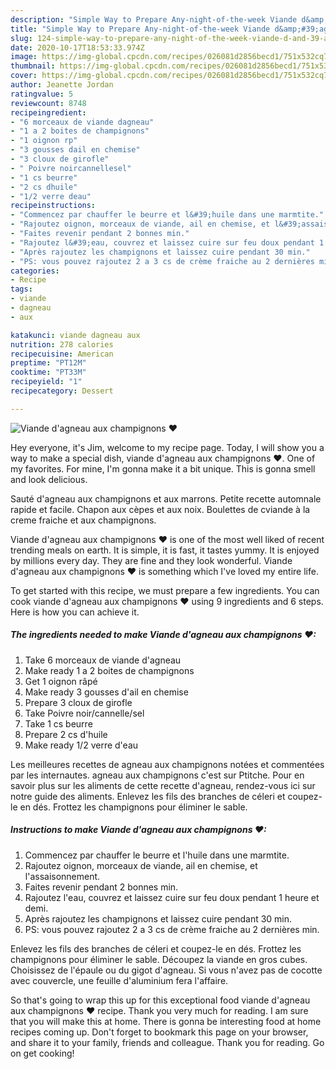 ```yaml
---
description: "Simple Way to Prepare Any-night-of-the-week Viande d&amp;#39;agneau aux champignons ❤"
title: "Simple Way to Prepare Any-night-of-the-week Viande d&amp;#39;agneau aux champignons ❤"
slug: 124-simple-way-to-prepare-any-night-of-the-week-viande-d-and-39-agneau-aux-champignons
date: 2020-10-17T18:53:33.974Z
image: https://img-global.cpcdn.com/recipes/026081d2856becd1/751x532cq70/viande-dagneau-aux-champignons-❤-photo-principale-de-la-recette.jpg
thumbnail: https://img-global.cpcdn.com/recipes/026081d2856becd1/751x532cq70/viande-dagneau-aux-champignons-❤-photo-principale-de-la-recette.jpg
cover: https://img-global.cpcdn.com/recipes/026081d2856becd1/751x532cq70/viande-dagneau-aux-champignons-❤-photo-principale-de-la-recette.jpg
author: Jeanette Jordan
ratingvalue: 5
reviewcount: 8748
recipeingredient:
- "6 morceaux de viande dagneau"
- "1 a 2 boites de champignons"
- "1 oignon rp"
- "3 gousses dail en chemise"
- "3 cloux de girofle"
- " Poivre noircannellesel"
- "1 cs beurre"
- "2 cs dhuile"
- "1/2 verre deau"
recipeinstructions:
- "Commencez par chauffer le beurre et l&#39;huile dans une marmtite."
- "Rajoutez oignon, morceaux de viande, ail en chemise, et l&#39;assaisonnement."
- "Faites revenir pendant 2 bonnes min."
- "Rajoutez l&#39;eau, couvrez et laissez cuire sur feu doux pendant 1 heure et demi."
- "Après rajoutez les champignons et laissez cuire pendant 30 min."
- "PS: vous pouvez rajoutez 2 a 3 cs de crème fraiche au 2 dernières min."
categories:
- Recipe
tags:
- viande
- dagneau
- aux

katakunci: viande dagneau aux 
nutrition: 278 calories
recipecuisine: American
preptime: "PT12M"
cooktime: "PT33M"
recipeyield: "1"
recipecategory: Dessert

---
```



![Viande d&#39;agneau aux champignons ❤](https://img-global.cpcdn.com/recipes/026081d2856becd1/751x532cq70/viande-dagneau-aux-champignons-❤-photo-principale-de-la-recette.jpg)

Hey everyone, it's Jim, welcome to my recipe page. Today, I will show you a way to make a special dish, viande d&#39;agneau aux champignons ❤. One of my favorites. For mine, I'm gonna make it a bit unique. This is gonna smell and look delicious.

Sauté d&#39;agneau aux champignons et aux marrons. Petite recette automnale rapide et facile. Chapon aux cèpes et aux noix. Boulettes de cviande à la creme fraiche et aux champignons.

Viande d&#39;agneau aux champignons ❤ is one of the most well liked of recent trending meals on earth. It is simple, it is fast, it tastes yummy. It is enjoyed by millions every day. They are fine and they look wonderful. Viande d&#39;agneau aux champignons ❤ is something which I've loved my entire life.


To get started with this recipe, we must prepare a few ingredients. You can cook viande d&#39;agneau aux champignons ❤ using 9 ingredients and 6 steps. Here is how you can achieve it.

<!--inarticleads1-->

##### The ingredients needed to make Viande d&#39;agneau aux champignons ❤:

1. Take 6 morceaux de viande d&#39;agneau
1. Make ready 1 a 2 boites de champignons
1. Get 1 oignon râpé
1. Make ready 3 gousses d&#39;ail en chemise
1. Prepare 3 cloux de girofle
1. Take  Poivre noir/cannelle/sel
1. Take 1 cs beurre
1. Prepare 2 cs d&#39;huile
1. Make ready 1/2 verre d&#39;eau


Les meilleures recettes de agneau aux champignons notées et commentées par les internautes. agneau aux champignons c&#39;est sur Ptitche. Pour en savoir plus sur les aliments de cette recette d&#39;agneau, rendez-vous ici sur notre guide des aliments. Enlevez les fils des branches de céleri et coupez-le en dés. Frottez les champignons pour éliminer le sable. 

<!--inarticleads2-->

##### Instructions to make Viande d&#39;agneau aux champignons ❤:

1. Commencez par chauffer le beurre et l&#39;huile dans une marmtite.
1. Rajoutez oignon, morceaux de viande, ail en chemise, et l&#39;assaisonnement.
1. Faites revenir pendant 2 bonnes min.
1. Rajoutez l&#39;eau, couvrez et laissez cuire sur feu doux pendant 1 heure et demi.
1. Après rajoutez les champignons et laissez cuire pendant 30 min.
1. PS: vous pouvez rajoutez 2 a 3 cs de crème fraiche au 2 dernières min.


Enlevez les fils des branches de céleri et coupez-le en dés. Frottez les champignons pour éliminer le sable. Découpez la viande en gros cubes. Choisissez de l&#39;épaule ou du gigot d&#39;agneau. Si vous n&#39;avez pas de cocotte avec couvercle, une feuille d&#39;aluminium fera l&#39;affaire. 

So that's going to wrap this up for this exceptional food viande d&#39;agneau aux champignons ❤ recipe. Thank you very much for reading. I am sure that you will make this at home. There is gonna be interesting food at home recipes coming up. Don't forget to bookmark this page on your browser, and share it to your family, friends and colleague. Thank you for reading. Go on get cooking!
